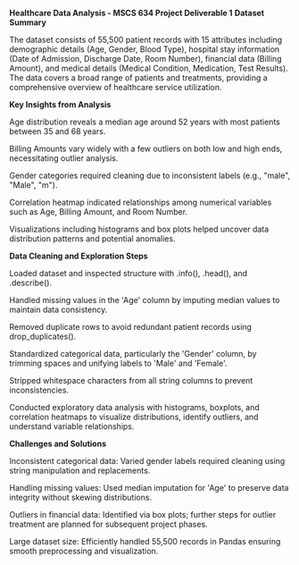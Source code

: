 **Healthcare Data Analysis - MSCS 634 Project Deliverable 1**
**Dataset Summary**

The dataset consists of 55,500 patient records with 15 attributes including demographic details (Age, Gender, Blood Type), hospital stay information (Date of Admission, Discharge Date, Room Number), financial data (Billing Amount), and medical details (Medical Condition, Medication, Test Results). The data covers a broad range of patients and treatments, providing a comprehensive overview of healthcare service utilization.

**Key Insights from Analysis**

Age distribution reveals a median age around 52 years with most patients between 35 and 68 years.

Billing Amounts vary widely with a few outliers on both low and high ends, necessitating outlier analysis.

Gender categories required cleaning due to inconsistent labels (e.g., "male", "Male", "m").

Correlation heatmap indicated relationships among numerical variables such as Age, Billing Amount, and Room Number.

Visualizations including histograms and box plots helped uncover data distribution patterns and potential anomalies.

**Data Cleaning and Exploration Steps**

Loaded dataset and inspected structure with .info(), .head(), and .describe().

Handled missing values in the 'Age' column by imputing median values to maintain data consistency.

Removed duplicate rows to avoid redundant patient records using drop_duplicates().

Standardized categorical data, particularly the 'Gender' column, by trimming spaces and unifying labels to 'Male' and 'Female'.

Stripped whitespace characters from all string columns to prevent inconsistencies.

Conducted exploratory data analysis with histograms, boxplots, and correlation heatmaps to visualize distributions, identify outliers, and understand variable relationships.

**Challenges and Solutions**

Inconsistent categorical data: Varied gender labels required cleaning using string manipulation and replacements.

Handling missing values: Used median imputation for 'Age' to preserve data integrity without skewing distributions.

Outliers in financial data: Identified via box plots; further steps for outlier treatment are planned for subsequent project phases.

Large dataset size: Efficiently handled 55,500 records in Pandas ensuring smooth preprocessing and visualization.

